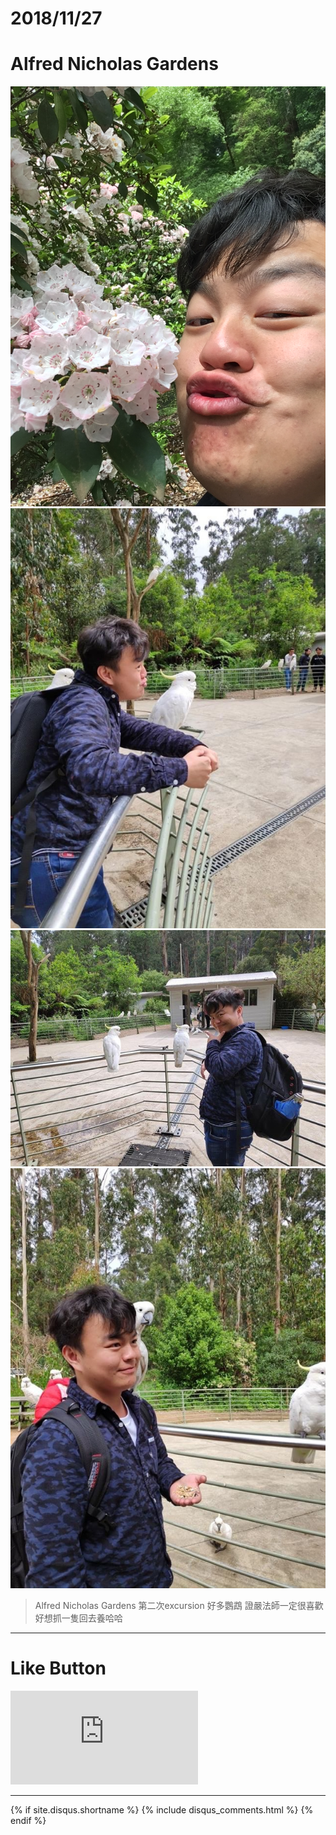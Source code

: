 # 2018/11/27
# Alfred Nicholas Gardens

![ALT_Text](IMG_2207.JPG)
![ALT_Text](IMG_2210.JPG)
![ALT_Text](IMG_2212.JPG)
![ALT_Text](IMG_2213.JPG)

>Alfred Nicholas Gardens
第二次excursion
好多鸚鵡 證嚴法師一定很喜歡
好想抓一隻回去養哈哈



* * *

# Like Button

<iframe class="lc-margin-top-64 lc-margin-bottom-32 lc-mobile" data-v-b66e9a5a="" frameborder="0" src="https://button.like.co/in/embed/s9443112/button"> </iframe>

* * *

{% if site.disqus.shortname %}
  {% include disqus_comments.html %}
{% endif %}